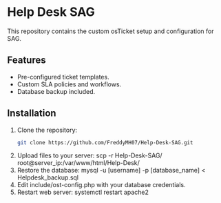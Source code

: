 # Help Desk SAG

This repository contains the custom osTicket setup and configuration for SAG.

## Features
- Pre-configured ticket templates.
- Custom SLA policies and workflows.
- Database backup included.

## Installation
1. Clone the repository:
   ```bash
   git clone https://github.com/FreddyMH07/Help-Desk-SAG.git
2. Upload files to your server:
   scp -r Help-Desk-SAG/ root@server_ip:/var/www/html/Help-Desk/
3. Restore the database:
   mysql -u [username] -p [database_name] < Helpdesk_backup.sql
4. Edit include/ost-config.php with your database credentials.
5. Restart web server:
   systemctl restart apache2
